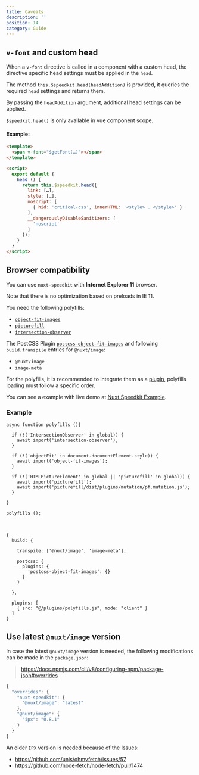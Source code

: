 ```yaml
---
title: Caveats
description: ''
position: 14
category: Guide
---
```

## `v-font` and custom head

When a `v-font` directive is called in a component with a custom head, the directive specific head settings must be applied in the `head`.

The method `this.$speedkit.head(headAddition)` is provided, it queries the required `head` settings and returns them.

By passing the `headAddition` argument, additional head settings can be applied.

<alert type="warning">`$speedkit.head()` is only available in vue component scope.</alert>

#### Example:

````html
<template>
  <span v-font="$getFont(…)"></span>
</template>

<script>
  export default {
    head () {
      return this.$speedkit.head({
        link: […],
        style: […],
        noscript: [
          { hid: 'critical-css', innerHTML: '<style> … </style>' }
        ],
        __dangerouslyDisableSanitizers: [
          'noscript'
        ]
      });
    }
  }
</script>
````
## Browser compatibility

You can use `nuxt-speedkit` with **Internet Explorer 11** browser. 

<alert type="info">Note that there is no optimization based on preloads in IE 11.</alert>

You need the following polyfills:

- [`object-fit-images`](https://www.npmjs.com/package/object-fit-images)
- [`picturefill`](https://www.npmjs.com/package/picturefill)
- [`intersection-observer`](https://www.npmjs.com/package/intersection-observer)

The PostCSS Plugin [`postcss-object-fit-images`](https://github.com/ronik-design/postcss-object-fit-images) and following `build.transpile` entries for `@nuxt/image`: 

- `@nuxt/image`
- `image-meta`

For the polyfills, it is recommended to integrate them as a [plugin](https://nuxtjs.org/docs/2.x/directory-structure/plugins), polyfills loading must follow a specific order.

You can see a example with live demo at [Nuxt Speedkit Example](https://github.com/GrabarzUndPartner/nuxt-speedkit-example).

### Example

````js[plugins/polyfills.js]
async function polyfills (){

  if (!('IntersectionObserver' in global)) {
    await import('intersection-observer');
  }

  if (!('objectFit' in document.documentElement.style)) {
    await import('object-fit-images');
  }

  if (!('HTMLPictureElement' in global || 'picturefill' in global)) {
    await import('picturefill');
    await import('picturefill/dist/plugins/mutation/pf.mutation.js');
  }

}

polyfills ();
````

<br>

````js[nuxt.config.js]
{
  build: {
    
    transpile: ['@nuxt/image', 'image-meta'],

    postcss: {
      plugins: {
        'postcss-object-fit-images': {}
      }
    }
    
  },

  plugins: [
    { src: "@/plugins/polyfills.js", mode: "client" }
  ]
}
````


## Use latest `@nuxt/image` version


In case the latest `@nuxt/image` version is needed, the following modifications can be made in the `package.json`:

> https://docs.npmjs.com/cli/v8/configuring-npm/package-json#overrides

```js
{
  "overrides": {
    "nuxt-speedkit": {
      "@nuxt/image": "latest"
    },
    "@nuxt/image": {
      "ipx": "0.8.1"
    }
  }
}
```


An older `IPX` version is needed because of the Issues:

- https://github.com/unjs/ohmyfetch/issues/57
- https://github.com/node-fetch/node-fetch/pull/1474
